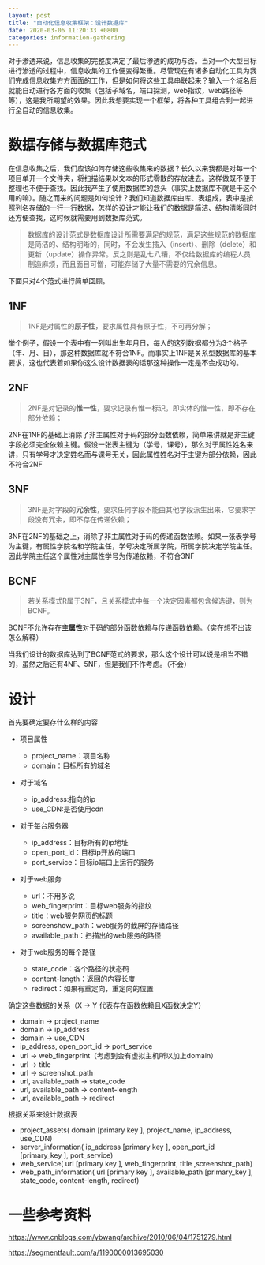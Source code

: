 ```yaml
---
layout: post
title: "自动化信息收集框架：设计数据库"
date: 2020-03-06 11:20:33 +0800
categories: information-gathering
---
```


对于渗透来说，信息收集的完整度决定了最后渗透的成功与否。当对一个大型目标进行渗透的过程中，信息收集的工作便变得繁重。尽管现在有诸多自动化工具为我们完成信息收集方方面面的工作，但是如何将这些工具串联起来？输入一个域名后就能自动进行各方面的收集（包括子域名，端口探测，web指纹，web路径等等），这是我所期望的效果。因此我想要实现一个框架，将各种工具组合到一起进行全自动的信息收集。

# 数据存储与数据库范式

在信息收集之后，我们应该如何存储这些收集来的数据？长久以来我都是对每一个项目单开一个文件夹，将扫描结果以文本的形式零散的存放进去。这样做既不便于整理也不便于查找。因此我产生了使用数据库的念头（事实上数据库不就是干这个用的嘛）。随之而来的问题是如何设计？我们知道数据库由库、表组成，表中是按照列名存储的一行一行数据，怎样的设计才能让我们的数据是简洁、结构清晰同时还方便查找，这时候就需要用到数据库范式。

> 数据库的设计范式是数据库设计所需要满足的规范，满足这些规范的数据库是简洁的、结构明晰的，同时，不会发生插入（insert）、删除（delete）和更新（update）操作异常。反之则是乱七八糟，不仅给数据库的编程人员制造麻烦，而且面目可憎，可能存储了大量不需要的冗余信息。

下面只对4个范式进行简单回顾。

## 1NF

> 1NF是对属性的**原子性**，要求属性具有原子性，不可再分解；

举个例子，假设一个表中有一列叫出生年月日，每人的这列数据都分为3个格子（年、月、日），那这种数据库就不符合1NF。而事实上1NF是关系型数据库的基本要求，这也代表着如果你这么设计数据表的话那这种操作一定是不会成功的。

## 2NF

> 2NF是对记录的**惟一性**，要求记录有惟一标识，即实体的惟一性，即不存在部分依赖；

2NF在1NF的基础上消除了非主属性对于码的部分函数依赖，简单来讲就是非主键字段必须完全依赖主键。假设一张表主键为（学号，课号），那么对于属性姓名来讲，只有学号才决定姓名而与课号无关，因此属性姓名对于主键为部分依赖，因此不符合2NF

## 3NF

> 3NF是对字段的**冗余性**，要求任何字段不能由其他字段派生出来，它要求字段没有冗余，即不存在传递依赖；

3NF在2NF的基础之上，消除了非主属性对于码的传递函数依赖。如果一张表学号为主键，有属性学院名和学院主任，学号决定所属学院，所属学院决定学院主任。因此学院主任这个属性对主属性学号为传递依赖，不符合3NF

## BCNF

> 若关系模式R属于3NF，且关系模式中每一个决定因素都包含候选键，则为BCNF。

BCNF不允许存在**主属性**对于码的部分函数依赖与传递函数依赖。（实在想不出该怎么解释）

当我们设计的数据库达到了BCNF范式的要求，那么这个设计可以说是相当不错的，虽然之后还有4NF、5NF，但是我们不作考虑。（不会）

# 设计

首先要确定要存什么样的内容

- 项目属性

  - project_name：项目名称
  - domain：目标所有的域名
- 对于域名
  - ip_address:指向的ip
  - use_CDN:是否使用cdn
- 对于每台服务器
  - ip_address：目标所有的ip地址
  - open_port_id：目标ip开放的端口
  - port_service：目标ip端口上运行的服务
- 对于web服务
  - url：不用多说
  - web_fingerprint：目标web服务的指纹
  - title：web服务网页的标题
  - screenshow_path：web服务的截屏的存储路径
  - available_path：扫描出的web服务的路径
- 对于web服务的每个路径
  - state_code：各个路径的状态码
  - content-length：返回的内容长度
  - redirect：如果有重定向，重定向的位置

确定这些数据的关系（X -> Y 代表存在函数依赖且X函数决定Y）

- domain -> project_name
- domain -> ip_address
- domain -> use_CDN
- ip_address, open_port_id -> port_service
- url -> web_fingerprint（考虑到会有虚拟主机所以加上domain）
- url -> title
- url -> screenshot_path
- url, available_path -> state_code
- url, available_path -> content-length
- url, available_path -> redirect

根据关系来设计数据表

- project_assets( domain [primary key ], project_name, ip_address, use_CDN)
- server_information( ip_address [primary key ], open_port_id [primary_key ], port_service)
- web_service( url [primary key ], web_fingerprint, title ,screenshot_path)
- web_path_information( url [primary key ], available_path [primary_key ], state_code, content-length, redirect)

# 一些参考资料

<https://www.cnblogs.com/ybwang/archive/2010/06/04/1751279.html>

<https://segmentfault.com/a/1190000013695030>